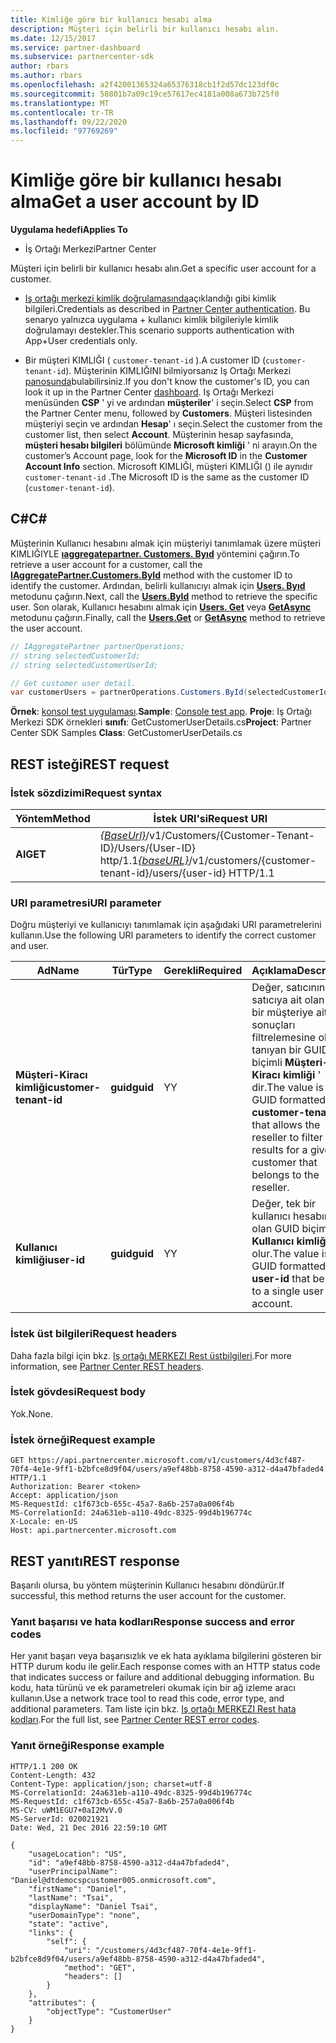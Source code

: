 ```yaml
---
title: Kimliğe göre bir kullanıcı hesabı alma
description: Müşteri için belirli bir kullanıcı hesabı alın.
ms.date: 12/15/2017
ms.service: partner-dashboard
ms.subservice: partnercenter-sdk
author: rbars
ms.author: rbars
ms.openlocfilehash: a2f42001365324a65376318cb1f2d57dc123df0c
ms.sourcegitcommit: 58801b7a09c19ce57617ec4181a008a673b725f0
ms.translationtype: MT
ms.contentlocale: tr-TR
ms.lasthandoff: 09/22/2020
ms.locfileid: "97769269"
---
```

# <a name="get-a-user-account-by-id"></a><span data-ttu-id="07154-103">Kimliğe göre bir kullanıcı hesabı alma</span><span class="sxs-lookup"><span data-stu-id="07154-103">Get a user account by ID</span></span>

<span data-ttu-id="07154-104">**Uygulama hedefi**</span><span class="sxs-lookup"><span data-stu-id="07154-104">**Applies To**</span></span>

- <span data-ttu-id="07154-105">İş Ortağı Merkezi</span><span class="sxs-lookup"><span data-stu-id="07154-105">Partner Center</span></span>

<span data-ttu-id="07154-106">Müşteri için belirli bir kullanıcı hesabı alın.</span><span class="sxs-lookup"><span data-stu-id="07154-106">Get a specific user account for a customer.</span></span>

- <span data-ttu-id="07154-107">[Iş ortağı merkezi kimlik doğrulamasında](partner-center-authentication.md)açıklandığı gibi kimlik bilgileri.</span><span class="sxs-lookup"><span data-stu-id="07154-107">Credentials as described in [Partner Center authentication](partner-center-authentication.md).</span></span> <span data-ttu-id="07154-108">Bu senaryo yalnızca uygulama + kullanıcı kimlik bilgileriyle kimlik doğrulamayı destekler.</span><span class="sxs-lookup"><span data-stu-id="07154-108">This scenario supports authentication with App+User credentials only.</span></span>

- <span data-ttu-id="07154-109">Bir müşteri KIMLIĞI ( `customer-tenant-id` ).</span><span class="sxs-lookup"><span data-stu-id="07154-109">A customer ID (`customer-tenant-id`).</span></span> <span data-ttu-id="07154-110">Müşterinin KIMLIĞINI bilmiyorsanız Iş Ortağı Merkezi [panosunda](https://partner.microsoft.com/dashboard)bulabilirsiniz.</span><span class="sxs-lookup"><span data-stu-id="07154-110">If you don't know the customer's ID, you can look it up in the Partner Center [dashboard](https://partner.microsoft.com/dashboard).</span></span> <span data-ttu-id="07154-111">Iş Ortağı Merkezi menüsünden **CSP** ' yi ve ardından **müşteriler**' i seçin.</span><span class="sxs-lookup"><span data-stu-id="07154-111">Select **CSP** from the Partner Center menu, followed by **Customers**.</span></span> <span data-ttu-id="07154-112">Müşteri listesinden müşteriyi seçin ve ardından **Hesap**' ı seçin.</span><span class="sxs-lookup"><span data-stu-id="07154-112">Select the customer from the customer list, then select **Account**.</span></span> <span data-ttu-id="07154-113">Müşterinin hesap sayfasında, **müşteri hesabı bilgileri** bölümünde **Microsoft kimliği** ' ni arayın.</span><span class="sxs-lookup"><span data-stu-id="07154-113">On the customer’s Account page, look for the **Microsoft ID** in the **Customer Account Info** section.</span></span> <span data-ttu-id="07154-114">Microsoft KIMLIĞI, müşteri KIMLIĞI () ile aynıdır `customer-tenant-id` .</span><span class="sxs-lookup"><span data-stu-id="07154-114">The Microsoft ID is the same as the customer ID  (`customer-tenant-id`).</span></span>

## <a name="c"></a><span data-ttu-id="07154-115">C\#</span><span class="sxs-lookup"><span data-stu-id="07154-115">C\#</span></span>

<span data-ttu-id="07154-116">Müşterinin Kullanıcı hesabını almak için müşteriyi tanımlamak üzere müşteri KIMLIĞIYLE [**ıaggregatepartner. Customers. Byıd**](/dotnet/api/microsoft.store.partnercenter.customers.icustomercollection.byid) yöntemini çağırın.</span><span class="sxs-lookup"><span data-stu-id="07154-116">To retrieve a user account for a customer, call the [**IAggregatePartner.Customers.ById**](/dotnet/api/microsoft.store.partnercenter.customers.icustomercollection.byid) method with the customer ID to identify the customer.</span></span> <span data-ttu-id="07154-117">Ardından, belirli kullanıcıyı almak için [**Users. Byıd**](/dotnet/api/microsoft.store.partnercenter.customerusers.icustomerusercollection.byid) metodunu çağırın.</span><span class="sxs-lookup"><span data-stu-id="07154-117">Next, call the [**Users.ById**](/dotnet/api/microsoft.store.partnercenter.customerusers.icustomerusercollection.byid) method to retrieve the specific user.</span></span> <span data-ttu-id="07154-118">Son olarak, Kullanıcı hesabını almak için [**Users. Get**](/dotnet/api/microsoft.store.partnercenter.customerusers.icustomerusercollection.get) veya [**GetAsync**](/dotnet/api/microsoft.store.partnercenter.customerusers.icustomerusercollection.getasync) metodunu çağırın.</span><span class="sxs-lookup"><span data-stu-id="07154-118">Finally, call the [**Users.Get**](/dotnet/api/microsoft.store.partnercenter.customerusers.icustomerusercollection.get) or [**GetAsync**](/dotnet/api/microsoft.store.partnercenter.customerusers.icustomerusercollection.getasync) method to retrieve the user account.</span></span>

``` csharp
// IAggregatePartner partnerOperations;
// string selectedCustomerId;
// string selectedCustomerUserId;

// Get customer user detail.
var customerUsers = partnerOperations.Customers.ById(selectedCustomerId).Users.ById(selectedCustomerUserId).Get();
```

<span data-ttu-id="07154-119">**Örnek**: [konsol test uygulaması](console-test-app.md).</span><span class="sxs-lookup"><span data-stu-id="07154-119">**Sample**: [Console test app](console-test-app.md).</span></span> <span data-ttu-id="07154-120">**Proje**: Iş Ortağı Merkezi SDK örnekleri **sınıfı**: GetCustomerUserDetails.cs</span><span class="sxs-lookup"><span data-stu-id="07154-120">**Project**: Partner Center SDK Samples **Class**: GetCustomerUserDetails.cs</span></span>

## <a name="rest-request"></a><span data-ttu-id="07154-121">REST isteği</span><span class="sxs-lookup"><span data-stu-id="07154-121">REST request</span></span>

### <a name="request-syntax"></a><span data-ttu-id="07154-122">İstek sözdizimi</span><span class="sxs-lookup"><span data-stu-id="07154-122">Request syntax</span></span>

| <span data-ttu-id="07154-123">Yöntem</span><span class="sxs-lookup"><span data-stu-id="07154-123">Method</span></span>  | <span data-ttu-id="07154-124">İstek URI'si</span><span class="sxs-lookup"><span data-stu-id="07154-124">Request URI</span></span>                                                                                            |
|---------|--------------------------------------------------------------------------------------------------------|
| <span data-ttu-id="07154-125">**Al**</span><span class="sxs-lookup"><span data-stu-id="07154-125">**GET**</span></span> | <span data-ttu-id="07154-126">[*{BaseUrl}*](partner-center-rest-urls.md)/v1/Customers/{Customer-Tenant-ID}/Users/{User-ID} http/1.1</span><span class="sxs-lookup"><span data-stu-id="07154-126">[*{baseURL}*](partner-center-rest-urls.md)/v1/customers/{customer-tenant-id}/users/{user-id} HTTP/1.1</span></span> |

### <a name="uri-parameter"></a><span data-ttu-id="07154-127">URI parametresi</span><span class="sxs-lookup"><span data-stu-id="07154-127">URI parameter</span></span>

<span data-ttu-id="07154-128">Doğru müşteriyi ve kullanıcıyı tanımlamak için aşağıdaki URI parametrelerini kullanın.</span><span class="sxs-lookup"><span data-stu-id="07154-128">Use the following URI parameters to identify the correct customer and user.</span></span>

| <span data-ttu-id="07154-129">Ad</span><span class="sxs-lookup"><span data-stu-id="07154-129">Name</span></span>                   | <span data-ttu-id="07154-130">Tür</span><span class="sxs-lookup"><span data-stu-id="07154-130">Type</span></span>     | <span data-ttu-id="07154-131">Gerekli</span><span class="sxs-lookup"><span data-stu-id="07154-131">Required</span></span> | <span data-ttu-id="07154-132">Açıklama</span><span class="sxs-lookup"><span data-stu-id="07154-132">Description</span></span>                                                                                                                                            |
|------------------------|----------|----------|--------------------------------------------------------------------------------------------------------------------------------------------------------|
| <span data-ttu-id="07154-133">**Müşteri-Kiracı kimliği**</span><span class="sxs-lookup"><span data-stu-id="07154-133">**customer-tenant-id**</span></span> | <span data-ttu-id="07154-134">**guid**</span><span class="sxs-lookup"><span data-stu-id="07154-134">**guid**</span></span> | <span data-ttu-id="07154-135">Y</span><span class="sxs-lookup"><span data-stu-id="07154-135">Y</span></span>        | <span data-ttu-id="07154-136">Değer, satıcının satıcıya ait olan belirli bir müşteriye ait sonuçları filtrelemesine olanak tanıyan bir GUID biçimli **Müşteri-Kiracı kimliği** ' dir.</span><span class="sxs-lookup"><span data-stu-id="07154-136">The value is a GUID formatted **customer-tenant-id** that allows the reseller to filter the results for a given customer that belongs to the reseller.</span></span> |
| <span data-ttu-id="07154-137">**Kullanıcı kimliği**</span><span class="sxs-lookup"><span data-stu-id="07154-137">**user-id**</span></span>            | <span data-ttu-id="07154-138">**guid**</span><span class="sxs-lookup"><span data-stu-id="07154-138">**guid**</span></span> | <span data-ttu-id="07154-139">Y</span><span class="sxs-lookup"><span data-stu-id="07154-139">Y</span></span>        | <span data-ttu-id="07154-140">Değer, tek bir kullanıcı hesabına ait olan GUID biçimli bir **Kullanıcı kimliği** olur.</span><span class="sxs-lookup"><span data-stu-id="07154-140">The value is a GUID formatted **user-id** that belongs to a single user account.</span></span>                                                                       |

### <a name="request-headers"></a><span data-ttu-id="07154-141">İstek üst bilgileri</span><span class="sxs-lookup"><span data-stu-id="07154-141">Request headers</span></span>

<span data-ttu-id="07154-142">Daha fazla bilgi için bkz. [Iş ortağı MERKEZI Rest üstbilgileri](headers.md).</span><span class="sxs-lookup"><span data-stu-id="07154-142">For more information, see [Partner Center REST headers](headers.md).</span></span>

### <a name="request-body"></a><span data-ttu-id="07154-143">İstek gövdesi</span><span class="sxs-lookup"><span data-stu-id="07154-143">Request body</span></span>

<span data-ttu-id="07154-144">Yok.</span><span class="sxs-lookup"><span data-stu-id="07154-144">None.</span></span>

### <a name="request-example"></a><span data-ttu-id="07154-145">İstek örneği</span><span class="sxs-lookup"><span data-stu-id="07154-145">Request example</span></span>

```http
GET https://api.partnercenter.microsoft.com/v1/customers/4d3cf487-70f4-4e1e-9ff1-b2bfce8d9f04/users/a9ef48bb-8758-4590-a312-d4a47bfaded4 HTTP/1.1
Authorization: Bearer <token>
Accept: application/json
MS-RequestId: c1f673cb-655c-45a7-8a6b-257a0a006f4b
MS-CorrelationId: 24a631eb-a110-49dc-8325-99d4b196774c
X-Locale: en-US
Host: api.partnercenter.microsoft.com
```

## <a name="rest-response"></a><span data-ttu-id="07154-146">REST yanıtı</span><span class="sxs-lookup"><span data-stu-id="07154-146">REST response</span></span>

<span data-ttu-id="07154-147">Başarılı olursa, bu yöntem müşterinin Kullanıcı hesabını döndürür.</span><span class="sxs-lookup"><span data-stu-id="07154-147">If successful, this method returns the user account for the customer.</span></span>

### <a name="response-success-and-error-codes"></a><span data-ttu-id="07154-148">Yanıt başarısı ve hata kodları</span><span class="sxs-lookup"><span data-stu-id="07154-148">Response success and error codes</span></span>

<span data-ttu-id="07154-149">Her yanıt başarı veya başarısızlık ve ek hata ayıklama bilgilerini gösteren bir HTTP durum kodu ile gelir.</span><span class="sxs-lookup"><span data-stu-id="07154-149">Each response comes with an HTTP status code that indicates success or failure and additional debugging information.</span></span> <span data-ttu-id="07154-150">Bu kodu, hata türünü ve ek parametreleri okumak için bir ağ izleme aracı kullanın.</span><span class="sxs-lookup"><span data-stu-id="07154-150">Use a network trace tool to read this code, error type, and additional parameters.</span></span> <span data-ttu-id="07154-151">Tam liste için bkz. [Iş ortağı MERKEZI Rest hata kodları](error-codes.md).</span><span class="sxs-lookup"><span data-stu-id="07154-151">For the full list, see [Partner Center REST error codes](error-codes.md).</span></span>

### <a name="response-example"></a><span data-ttu-id="07154-152">Yanıt örneği</span><span class="sxs-lookup"><span data-stu-id="07154-152">Response example</span></span>

```http
HTTP/1.1 200 OK
Content-Length: 432
Content-Type: application/json; charset=utf-8
MS-CorrelationId: 24a631eb-a110-49dc-8325-99d4b196774c
MS-RequestId: c1f673cb-655c-45a7-8a6b-257a0a006f4b
MS-CV: uWM1EGU7+0aI2MvV.0
MS-ServerId: 020021921
Date: Wed, 21 Dec 2016 22:59:10 GMT

{
    "usageLocation": "US",
    "id": "a9ef48bb-8758-4590-a312-d4a47bfaded4",
    "userPrincipalName": "Daniel@dtdemocspcustomer005.onmicrosoft.com",
    "firstName": "Daniel",
    "lastName": "Tsai",
    "displayName": "Daniel Tsai",
    "userDomainType": "none",
    "state": "active",
    "links": {
        "self": {
            "uri": "/customers/4d3cf487-70f4-4e1e-9ff1-b2bfce8d9f04/users/a9ef48bb-8758-4590-a312-d4a47bfaded4",
            "method": "GET",
            "headers": []
        }
    },
    "attributes": {
        "objectType": "CustomerUser"
    }
}
```
